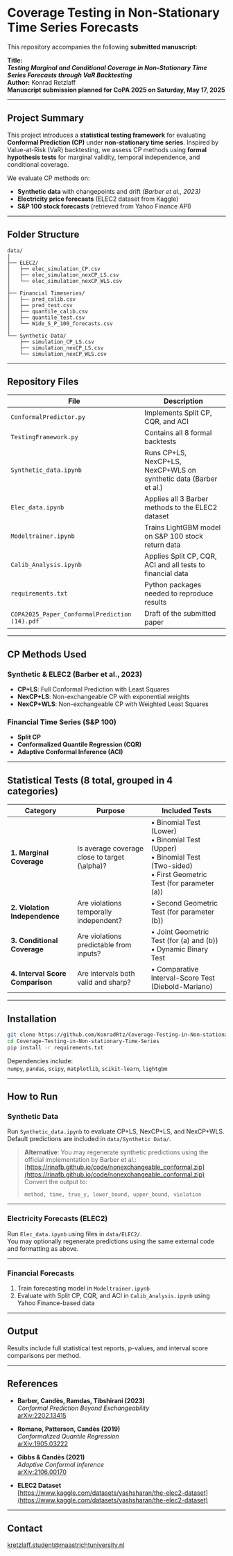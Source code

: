 # Coverage Testing in Non-Stationary Time Series Forecasts

This repository accompanies the following **submitted manuscript**:

**Title:**  
_**Testing Marginal and Conditional Coverage in Non-Stationary Time Series Forecasts through VaR Backtesting**_  
**Author:** Konrad Retzlaff  
**Manuscript submission planned for CoPA 2025 on Saturday, May 17, 2025**  

---

## Project Summary

This project introduces a **statistical testing framework** for evaluating **Conformal Prediction (CP)** under **non-stationary time series**. Inspired by Value-at-Risk (VaR) backtesting, we assess CP methods using **formal hypothesis tests** for marginal validity, temporal independence, and conditional coverage.

We evaluate CP methods on:
- **Synthetic data** with changepoints and drift *(Barber et al., 2023)*
- **Electricity price forecasts** (ELEC2 dataset from Kaggle)
- **S&P 100 stock forecasts** (retrieved from Yahoo Finance API)

---

## Folder Structure

```
data/
│
├── ELEC2/
│   ├── elec_simulation_CP.csv
│   ├── elec_simulation_nexCP_LS.csv
│   └── elec_simulation_nexCP_WLS.csv
│
├── Financial Timeseries/
│   ├── pred_calib.csv
│   ├── pred_test.csv
│   ├── quantile_calib.csv
│   ├── quantile_test.csv
│   └── Wide_S_P_100_forecasts.csv
│
└── Synthetic Data/
    ├── simulation_CP_LS.csv
    ├── simulation_nexCP_LS.csv
    └── simulation_nexCP_WLS.csv
```

---

## Repository Files

| File                     | Description |
|--------------------------|-------------|
| `ConformalPredictor.py` | Implements Split CP, CQR, and ACI |
| `TestingFramework.py`   | Contains all 8 formal backtests |
| `Synthetic_data.ipynb`  | Runs CP+LS, NexCP+LS, NexCP+WLS on synthetic data (Barber et al.) |
| `Elec_data.ipynb`       | Applies all 3 Barber methods to the ELEC2 dataset |
| `Modeltrainer.ipynb`    | Trains LightGBM model on S&P 100 stock return data |
| `Calib_Analysis.ipynb`  | Applies Split CP, CQR, ACI and all tests to financial data |
| `requirements.txt`      | Python packages needed to reproduce results |
| `COPA2025_Paper_ConformalPrediction (14).pdf` | Draft of the submitted paper |

---

## CP Methods Used

### Synthetic & ELEC2 (Barber et al., 2023)
- **CP+LS**: Full Conformal Prediction with Least Squares
- **NexCP+LS**: Non-exchangeable CP with exponential weights
- **NexCP+WLS**: Non-exchangeable CP with Weighted Least Squares

### Financial Time Series (S&P 100)
- **Split CP**
- **Conformalized Quantile Regression (CQR)**  
- **Adaptive Conformal Inference (ACI)**

---

## Statistical Tests (8 total, grouped in 4 categories)

| Category                      | Purpose                                           | Included Tests |
|-------------------------------|---------------------------------------------------|----------------|
| **1. Marginal Coverage**      | Is average coverage close to target \(\alpha\)?   | • Binomial Test (Lower) <br> • Binomial Test (Upper) <br> • Binomial Test (Two-sided) <br> • First Geometric Test (for parameter \(a\)) |
| **2. Violation Independence** | Are violations temporally independent?            | • Second Geometric Test (for parameter \(b\)) |
| **3. Conditional Coverage**   | Are violations predictable from inputs?           | • Joint Geometric Test (for \(a\) and \(b\)) <br> • Dynamic Binary Test |
| **4. Interval Score Comparison** | Are intervals both valid and sharp?               | • Comparative Interval-Score Test (Diebold-Mariano) |

---

## Installation

```bash
git clone https://github.com/KonradRtz/Coverage-Testing-in-Non-stationary-Time-Series.git
cd Coverage-Testing-in-Non-stationary-Time-Series
pip install -r requirements.txt
```

Dependencies include:  
`numpy`, `pandas`, `scipy`, `matplotlib`, `scikit-learn`, `lightgbm`

---

## How to Run

### Synthetic Data
Run `Synthetic_data.ipynb` to evaluate CP+LS, NexCP+LS, and NexCP+WLS.  
Default predictions are included in `data/Synthetic Data/`.

> **Alternative**: You may regenerate synthetic predictions using the official implementation by Barber et al.:  
> [https://rinafb.github.io/code/nonexchangeable_conformal.zip](https://rinafb.github.io/code/nonexchangeable_conformal.zip)  
> Convert the output to:
> ```
> method, time, true_y, lower_bound, upper_bound, violation
> ```

---

### Electricity Forecasts (ELEC2)
Run `Elec_data.ipynb` using files in `data/ELEC2/`.  
You may optionally regenerate predictions using the same external code and formatting as above.

---

### Financial Forecasts
1. Train forecasting model in `Modeltrainer.ipynb`  
2. Evaluate with Split CP, CQR, and ACI in `Calib_Analysis.ipynb` using Yahoo Finance-based data

---

## Output

Results include full statistical test reports, p-values, and interval score comparisons per method.

---

## References

- **Barber, Candès, Ramdas, Tibshirani (2023)**  
  _Conformal Prediction Beyond Exchangeability_  
  [arXiv:2202.13415](https://arxiv.org/abs/2202.13415)

- **Romano, Patterson, Candès (2019)**  
  _Conformalized Quantile Regression_  
  [arXiv:1905.03222](https://arxiv.org/abs/1905.03222)

- **Gibbs & Candès (2021)**  
  _Adaptive Conformal Inference_  
  [arXiv:2106.00170](https://arxiv.org/abs/2106.00170)

- **ELEC2 Dataset**  
  [https://www.kaggle.com/datasets/yashsharan/the-elec2-dataset](https://www.kaggle.com/datasets/yashsharan/the-elec2-dataset)

---

## Contact

[kretzlaff.student@maastrichtuniversity.nl](mailto:kretzlaff.student@maastrichtuniversity.nl)
